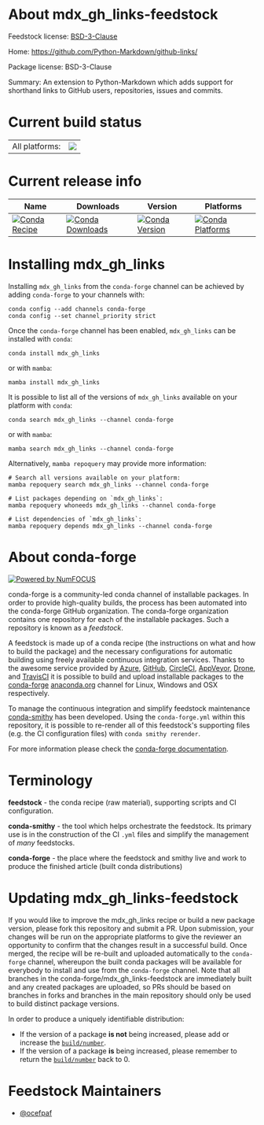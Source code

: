 About mdx_gh_links-feedstock
============================

Feedstock license: [BSD-3-Clause](https://github.com/conda-forge/mdx_gh_links-feedstock/blob/main/LICENSE.txt)

Home: https://github.com/Python-Markdown/github-links/

Package license: BSD-3-Clause

Summary: An extension to Python-Markdown which adds support for shorthand links to GitHub users, repositories, issues and commits.

Current build status
====================


<table><tr><td>All platforms:</td>
    <td>
      <a href="https://dev.azure.com/conda-forge/feedstock-builds/_build/latest?definitionId=3076&branchName=main">
        <img src="https://dev.azure.com/conda-forge/feedstock-builds/_apis/build/status/mdx_gh_links-feedstock?branchName=main">
      </a>
    </td>
  </tr>
</table>

Current release info
====================

| Name | Downloads | Version | Platforms |
| --- | --- | --- | --- |
| [![Conda Recipe](https://img.shields.io/badge/recipe-mdx_gh_links-green.svg)](https://anaconda.org/conda-forge/mdx_gh_links) | [![Conda Downloads](https://img.shields.io/conda/dn/conda-forge/mdx_gh_links.svg)](https://anaconda.org/conda-forge/mdx_gh_links) | [![Conda Version](https://img.shields.io/conda/vn/conda-forge/mdx_gh_links.svg)](https://anaconda.org/conda-forge/mdx_gh_links) | [![Conda Platforms](https://img.shields.io/conda/pn/conda-forge/mdx_gh_links.svg)](https://anaconda.org/conda-forge/mdx_gh_links) |

Installing mdx_gh_links
=======================

Installing `mdx_gh_links` from the `conda-forge` channel can be achieved by adding `conda-forge` to your channels with:

```
conda config --add channels conda-forge
conda config --set channel_priority strict
```

Once the `conda-forge` channel has been enabled, `mdx_gh_links` can be installed with `conda`:

```
conda install mdx_gh_links
```

or with `mamba`:

```
mamba install mdx_gh_links
```

It is possible to list all of the versions of `mdx_gh_links` available on your platform with `conda`:

```
conda search mdx_gh_links --channel conda-forge
```

or with `mamba`:

```
mamba search mdx_gh_links --channel conda-forge
```

Alternatively, `mamba repoquery` may provide more information:

```
# Search all versions available on your platform:
mamba repoquery search mdx_gh_links --channel conda-forge

# List packages depending on `mdx_gh_links`:
mamba repoquery whoneeds mdx_gh_links --channel conda-forge

# List dependencies of `mdx_gh_links`:
mamba repoquery depends mdx_gh_links --channel conda-forge
```


About conda-forge
=================

[![Powered by
NumFOCUS](https://img.shields.io/badge/powered%20by-NumFOCUS-orange.svg?style=flat&colorA=E1523D&colorB=007D8A)](https://numfocus.org)

conda-forge is a community-led conda channel of installable packages.
In order to provide high-quality builds, the process has been automated into the
conda-forge GitHub organization. The conda-forge organization contains one repository
for each of the installable packages. Such a repository is known as a *feedstock*.

A feedstock is made up of a conda recipe (the instructions on what and how to build
the package) and the necessary configurations for automatic building using freely
available continuous integration services. Thanks to the awesome service provided by
[Azure](https://azure.microsoft.com/en-us/services/devops/), [GitHub](https://github.com/),
[CircleCI](https://circleci.com/), [AppVeyor](https://www.appveyor.com/),
[Drone](https://cloud.drone.io/welcome), and [TravisCI](https://travis-ci.com/)
it is possible to build and upload installable packages to the
[conda-forge](https://anaconda.org/conda-forge) [anaconda.org](https://anaconda.org/)
channel for Linux, Windows and OSX respectively.

To manage the continuous integration and simplify feedstock maintenance
[conda-smithy](https://github.com/conda-forge/conda-smithy) has been developed.
Using the ``conda-forge.yml`` within this repository, it is possible to re-render all of
this feedstock's supporting files (e.g. the CI configuration files) with ``conda smithy rerender``.

For more information please check the [conda-forge documentation](https://conda-forge.org/docs/).

Terminology
===========

**feedstock** - the conda recipe (raw material), supporting scripts and CI configuration.

**conda-smithy** - the tool which helps orchestrate the feedstock.
                   Its primary use is in the construction of the CI ``.yml`` files
                   and simplify the management of *many* feedstocks.

**conda-forge** - the place where the feedstock and smithy live and work to
                  produce the finished article (built conda distributions)


Updating mdx_gh_links-feedstock
===============================

If you would like to improve the mdx_gh_links recipe or build a new
package version, please fork this repository and submit a PR. Upon submission,
your changes will be run on the appropriate platforms to give the reviewer an
opportunity to confirm that the changes result in a successful build. Once
merged, the recipe will be re-built and uploaded automatically to the
`conda-forge` channel, whereupon the built conda packages will be available for
everybody to install and use from the `conda-forge` channel.
Note that all branches in the conda-forge/mdx_gh_links-feedstock are
immediately built and any created packages are uploaded, so PRs should be based
on branches in forks and branches in the main repository should only be used to
build distinct package versions.

In order to produce a uniquely identifiable distribution:
 * If the version of a package **is not** being increased, please add or increase
   the [``build/number``](https://docs.conda.io/projects/conda-build/en/latest/resources/define-metadata.html#build-number-and-string).
 * If the version of a package **is** being increased, please remember to return
   the [``build/number``](https://docs.conda.io/projects/conda-build/en/latest/resources/define-metadata.html#build-number-and-string)
   back to 0.

Feedstock Maintainers
=====================

* [@ocefpaf](https://github.com/ocefpaf/)

